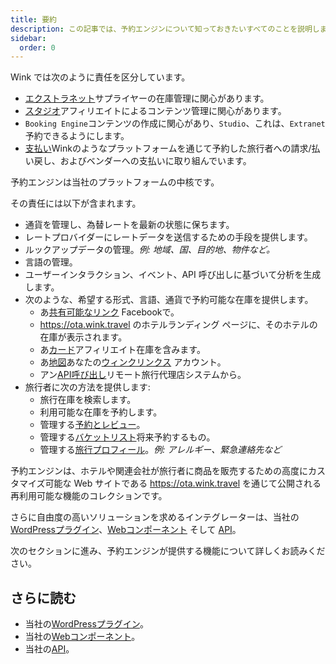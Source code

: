 ```yaml
---
title: 要約
description: この記事では、予約エンジンについて知っておきたいすべてのことを説明します。
sidebar:
  order: 0
---
```

Wink では次のように責任を区分しています。

* [エクストラネット](/extranet/what-is-extranet)サプライヤーの在庫管理に関心があります。
* [スタジオ](/studio/what-is-studio)アフィリエイトによるコンテンツ管理に関心があります。
* `Booking Engine`コンテンツの作成に関心があり、`Studio`、これは、`Extranet`予約できるようにします。
* [支払い](/payment/what-is-trip-pay)Winkのようなプラットフォームを通じて予約した旅行者への請求/払い戻し、およびベンダーへの支払いに取り組んでいます。

予約エンジンは当社のプラットフォームの中核です。

その責任には以下が含まれます。

* 通貨を管理し、為替レートを最新の状態に保ちます。
* レートプロバイダーにレートデータを送信するための手段を提供します。
* ルックアップデータの管理。*例: 地域、国、目的地、物件など。*
* 言語の管理。
* ユーザーインタラクション、イベント、API 呼び出しに基づいて分析を生成します。
* 次のような、希望する形式、言語、通貨で予約可能な在庫を提供します。
  * あ[共有可能なリンク](/studio/shareable-links) Facebookで。
  * https://ota.wink.travel のホテルランディング ページに、そのホテルの在庫が表示されます。
  * あ[カード](/studio/cards)アフィリエイト在庫を含みます。
  * あ[地図](/studio/maps)あなたの[ウィンクリンクス](/link-manager/wink-links) アカウント。
  * アン[API呼び出し](/developers/apis)リモート旅行代理店システムから。
* 旅行者に次の方法を提供します:
  * 旅行在庫を検索します。
  * 利用可能な在庫を予約します。
  * 管理する[予約とレビュー](/booking-engine/bookings)。
  * 管理する[バケットリスト](/booking-engine/bucket-list)将来予約するもの。
  * 管理する[旅行プロフィール](/booking-engine/travel-preferences)。*例: アレルギー、緊急連絡先など*

予約エンジンは、ホテルや関連会社が旅行者に商品を販売するための高度にカスタマイズ可能な Web サイトである https://ota.wink.travel を通じて公開される再利用可能な機能のコレクションです。

さらに自由度の高いソリューションを求めるインテグレーターは、当社の[WordPressプラグイン](/developers/wordpress/)、[Webコンポーネント](/developers/web-components) そして [API](/developers/apis)。

次のセクションに進み、予約エンジンが提供する機能について詳しくお読みください。

## さらに読む

* 当社の[WordPressプラグイン](/developers/wordpress/)。
* 当社の[Webコンポーネント](/developers/web-components)。
* 当社の[API](/developers/apis)。

